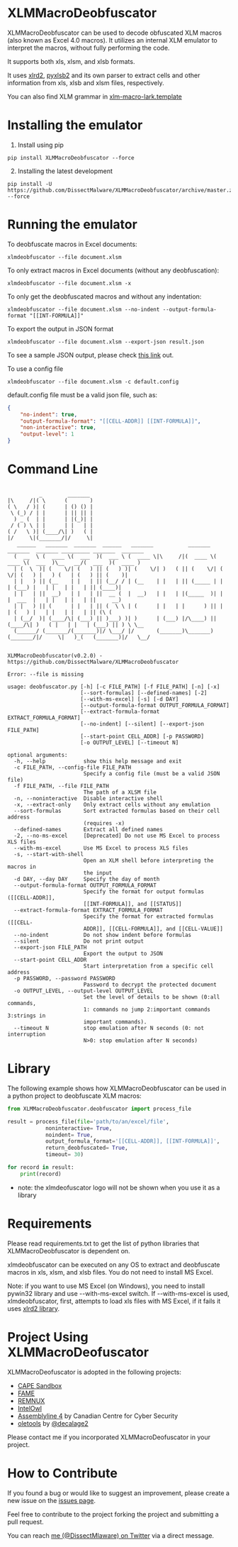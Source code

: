 # XLMMacroDeobfuscator
XLMMacroDeobfuscator can be used to decode obfuscated XLM macros (also known as Excel 4.0 macros). It utilizes an internal XLM emulator to interpret the macros, without fully performing the code.

It supports both xls, xlsm, and xlsb formats. 

It uses [xlrd2](https://github.com/DissectMalware/xlrd2), [pyxlsb2](https://github.com/DissectMalware/pyxlsb2) and its own parser to extract cells and other information from xls, xlsb and xlsm files, respectively.

You can also find XLM grammar in [xlm-macro-lark.template](XLMMacroDeobfuscator/xlm-macro.lark.template)

# Installing the emulator

1. Install using pip

```
pip install XLMMacroDeobfuscator --force
```

2. Installing the latest development

```
pip install -U https://github.com/DissectMalware/XLMMacroDeobfuscator/archive/master.zip --force
```

# Running the emulator
To deobfuscate macros in Excel documents: 

```
xlmdeobfuscator --file document.xlsm
```

To only extract macros in Excel documents (without any deobfuscation): 

```
xlmdeobfuscator --file document.xlsm -x
```

To only get the deobfuscated macros and without any indentation:

```
xlmdeobfuscator --file document.xlsm --no-indent --output-formula-format "[[INT-FORMULA]]"
```

To export the output in JSON format 
```
xlmdeobfuscator --file document.xlsm --export-json result.json
```
To see a sample JSON output, please check [this link](https://pastebin.com/bwmS7mi0) out.

To use a config file
```
xlmdeobfuscator --file document.xlsm -c default.config
```

default.config file must be a valid json file, such as:

```json
{
	"no-indent": true,
	"output-formula-format": "[[CELL-ADDR]] [[INT-FORMULA]]",
	"non-interactive": true,
	"output-level": 1
}
```

# Command Line 

```

          _        _______
|\     /|( \      (       )
( \   / )| (      | () () |
 \ (_) / | |      | || || |
  ) _ (  | |      | |(_)| |
 / ( ) \ | |      | |   | |
( /   \ )| (____/\| )   ( |
|/     \|(_______/|/     \|
   ______   _______  _______  ______   _______           _______  _______  _______ _________ _______  _______
  (  __  \ (  ____ \(  ___  )(  ___ \ (  ____ \|\     /|(  ____ \(  ____ \(  ___  )\__   __/(  ___  )(  ____ )
  | (  \  )| (    \/| (   ) || (   ) )| (    \/| )   ( || (    \/| (    \/| (   ) |   ) (   | (   ) || (    )|
  | |   ) || (__    | |   | || (__/ / | (__    | |   | || (_____ | |      | (___) |   | |   | |   | || (____)|
  | |   | ||  __)   | |   | ||  __ (  |  __)   | |   | |(_____  )| |      |  ___  |   | |   | |   | ||     __)
  | |   ) || (      | |   | || (  \ \ | (      | |   | |      ) || |      | (   ) |   | |   | |   | || (\ (
  | (__/  )| (____/\| (___) || )___) )| )      | (___) |/\____) || (____/\| )   ( |   | |   | (___) || ) \ \__
  (______/ (_______/(_______)|/ \___/ |/       (_______)\_______)(_______/|/     \|   )_(   (_______)|/   \__/

    
XLMMacroDeobfuscator(v0.2.0) - https://github.com/DissectMalware/XLMMacroDeobfuscator

Error: --file is missing

usage: deobfuscator.py [-h] [-c FILE_PATH] [-f FILE_PATH] [-n] [-x]
                       [--sort-formulas] [--defined-names] [-2]
                       [--with-ms-excel] [-s] [-d DAY]
                       [--output-formula-format OUTPUT_FORMULA_FORMAT]
                       [--extract-formula-format EXTRACT_FORMULA_FORMAT]
                       [--no-indent] [--silent] [--export-json FILE_PATH]
                       [--start-point CELL_ADDR] [-p PASSWORD]
                       [-o OUTPUT_LEVEL] [--timeout N]

optional arguments:
  -h, --help            show this help message and exit
  -c FILE_PATH, --config-file FILE_PATH
                        Specify a config file (must be a valid JSON file)
  -f FILE_PATH, --file FILE_PATH
                        The path of a XLSM file
  -n, --noninteractive  Disable interactive shell
  -x, --extract-only    Only extract cells without any emulation
  --sort-formulas       Sort extracted formulas based on their cell address
                        (requires -x)
  --defined-names       Extract all defined names
  -2, --no-ms-excel     [Deprecated] Do not use MS Excel to process XLS files
  --with-ms-excel       Use MS Excel to process XLS files
  -s, --start-with-shell
                        Open an XLM shell before interpreting the macros in
                        the input
  -d DAY, --day DAY     Specify the day of month
  --output-formula-format OUTPUT_FORMULA_FORMAT
                        Specify the format for output formulas ([[CELL-ADDR]],
                        [[INT-FORMULA]], and [[STATUS]]
  --extract-formula-format EXTRACT_FORMULA_FORMAT
                        Specify the format for extracted formulas ([[CELL-
                        ADDR]], [[CELL-FORMULA]], and [[CELL-VALUE]]
  --no-indent           Do not show indent before formulas
  --silent              Do not print output
  --export-json FILE_PATH
                        Export the output to JSON
  --start-point CELL_ADDR
                        Start interpretation from a specific cell address
  -p PASSWORD, --password PASSWORD
                        Password to decrypt the protected document
  -o OUTPUT_LEVEL, --output-level OUTPUT_LEVEL
                        Set the level of details to be shown (0:all commands,
                        1: commands no jump 2:important commands 3:strings in
                        important commands).
  --timeout N           stop emulation after N seconds (0: not interruption
                        N>0: stop emulation after N seconds)
```

# Library
The following example shows how XLMMacroDeobfuscator can be used in a python project to deobfuscate XLM macros:

```python
from XLMMacroDeobfuscator.deobfuscator import process_file

result = process_file(file='path/to/an/excel/file', 
            noninteractive= True, 
            noindent= True, 
            output_formula_format='[[CELL-ADDR]], [[INT-FORMULA]]',
            return_deobfuscated= True,
            timeout= 30)

for record in result:
    print(record)
```

* note: the xlmdeofuscator logo will not be shown when you use it as a library

# Requirements

Please read requirements.txt to get the list of python libraries that XLMMacroDeobfuscator is dependent on.

xlmdeobfuscator can be executed on any OS to extract and deobfuscate macros in xls, xlsm, and xlsb files. You do not need to install MS Excel.

Note: if you want to use MS Excel (on Windows), you need to install pywin32 library and use --with-ms-excel switch.
If --with-ms-excel is used, xlmdeobfuscator, first, attempts to load xls files with MS Excel, if it fails it uses [xlrd2 library](https://github.com/DissectMalware/xlrd2).

# Project Using XLMMacroDeofuscator
XLMMacroDeofuscator is adopted in the following projects:
* [CAPE Sandbox](https://github.com/ctxis/CAPE)
* [FAME](https://certsocietegenerale.github.io/fame/)
* [REMNUX](https://remnux.org/)
* [IntelOwl](https://github.com/intelowlproject/IntelOwl)
* [Assemblyline 4](https://cybercentrecanada.github.io/assemblyline4_docs/) by Canadian Centre for Cyber Security 
* [oletools](https://github.com/decalage2/oletools) by [@decalage2](https://twitter.com/decalage2)

Please contact me if you incorporated XLMMacroDeofuscator in your project.

# How to Contribute
If you found a bug or would like to suggest an improvement, please create a new issue on the [issues page](https://github.com/DissectMalware/XLMMacroDeobfuscator/issues).

Feel free to contribute to the project forking the project and submitting a pull request.

You can reach [me (@DissectMlaware) on Twitter](https://twitter.com/DissectMalware) via a direct message.

